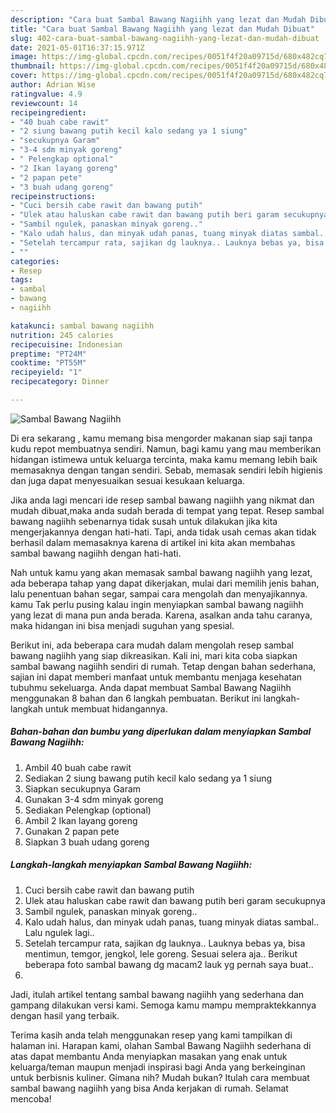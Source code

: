 ```yaml
---
description: "Cara buat Sambal Bawang Nagiihh yang lezat dan Mudah Dibuat"
title: "Cara buat Sambal Bawang Nagiihh yang lezat dan Mudah Dibuat"
slug: 402-cara-buat-sambal-bawang-nagiihh-yang-lezat-dan-mudah-dibuat
date: 2021-05-01T16:37:15.971Z
image: https://img-global.cpcdn.com/recipes/0051f4f20a09715d/680x482cq70/sambal-bawang-nagiihh-foto-resep-utama.jpg
thumbnail: https://img-global.cpcdn.com/recipes/0051f4f20a09715d/680x482cq70/sambal-bawang-nagiihh-foto-resep-utama.jpg
cover: https://img-global.cpcdn.com/recipes/0051f4f20a09715d/680x482cq70/sambal-bawang-nagiihh-foto-resep-utama.jpg
author: Adrian Wise
ratingvalue: 4.9
reviewcount: 14
recipeingredient:
- "40 buah cabe rawit"
- "2 siung bawang putih kecil kalo sedang ya 1 siung"
- "secukupnya Garam"
- "3-4 sdm minyak goreng"
- " Pelengkap optional"
- "2 Ikan layang goreng"
- "2 papan pete"
- "3 buah udang goreng"
recipeinstructions:
- "Cuci bersih cabe rawit dan bawang putih"
- "Ulek atau haluskan cabe rawit dan bawang putih beri garam secukupnya"
- "Sambil ngulek, panaskan minyak goreng.."
- "Kalo udah halus, dan minyak udah panas, tuang minyak diatas sambal.. Lalu ngulek lagi.."
- "Setelah tercampur rata, sajikan dg lauknya.. Lauknya bebas ya, bisa mentimun, temgor, jengkol, lele goreng. Sesuai selera aja.. Berikut beberapa foto sambal bawang dg macam2 lauk yg pernah saya buat.."
- ""
categories:
- Resep
tags:
- sambal
- bawang
- nagiihh

katakunci: sambal bawang nagiihh 
nutrition: 245 calories
recipecuisine: Indonesian
preptime: "PT24M"
cooktime: "PT55M"
recipeyield: "1"
recipecategory: Dinner

---
```



![Sambal Bawang Nagiihh](https://img-global.cpcdn.com/recipes/0051f4f20a09715d/680x482cq70/sambal-bawang-nagiihh-foto-resep-utama.jpg)

Di era  sekarang , kamu memang bisa mengorder makanan siap saji tanpa kudu repot membuatnya sendiri. Namun, bagi kamu yang mau memberikan hidangan istimewa untuk keluarga tercinta, maka kamu memang lebih baik memasaknya dengan tangan sendiri. Sebab, memasak sendiri lebih higienis dan juga dapat menyesuaikan sesuai kesukaan keluarga.

Jika anda lagi mencari ide resep sambal bawang nagiihh yang nikmat dan mudah dibuat,maka anda sudah berada di tempat yang tepat. Resep sambal bawang nagiihh  sebenarnya tidak susah untuk dilakukan jika kita mengerjakannya dengan hati-hati. Tapi, anda tidak usah cemas akan tidak berhasil dalam memasaknya 
karena di artikel ini kita akan membahas sambal bawang nagiihh dengan hati-hati.  



Nah untuk kamu yang akan memasak sambal bawang nagiihh yang lezat, ada beberapa tahap yang dapat dikerjakan, mulai dari memilih jenis bahan, lalu penentuan bahan segar, sampai cara mengolah dan menyajikannya. kamu Tak perlu pusing kalau ingin menyiapkan sambal bawang nagiihh yang lezat di mana pun anda berada. Karena, asalkan anda  tahu caranya, maka hidangan ini bisa menjadi suguhan yang spesial.

Berikut ini, ada beberapa cara mudah dalam mengolah resep sambal bawang nagiihh yang siap dikreasikan. Kali ini, mari kita coba siapkan sambal bawang nagiihh sendiri di rumah. Tetap dengan bahan sederhana, sajian ini dapat memberi manfaat untuk membantu menjaga kesehatan tubuhmu sekeluarga. Anda dapat membuat Sambal Bawang Nagiihh menggunakan 8 bahan dan 6 langkah pembuatan. Berikut ini langkah-langkah untuk membuat hidangannya.

<!--inarticleads1-->

##### Bahan-bahan dan bumbu yang diperlukan dalam menyiapkan Sambal Bawang Nagiihh:

1. Ambil 40 buah cabe rawit
1. Sediakan 2 siung bawang putih kecil kalo sedang ya 1 siung
1. Siapkan secukupnya Garam
1. Gunakan 3-4 sdm minyak goreng
1. Sediakan  Pelengkap (optional)
1. Ambil 2 Ikan layang goreng
1. Gunakan 2 papan pete
1. Siapkan 3 buah udang goreng




<!--inarticleads2-->

##### Langkah-langkah menyiapkan Sambal Bawang Nagiihh:

1. Cuci bersih cabe rawit dan bawang putih
1. Ulek atau haluskan cabe rawit dan bawang putih beri garam secukupnya
1. Sambil ngulek, panaskan minyak goreng..
1. Kalo udah halus, dan minyak udah panas, tuang minyak diatas sambal.. Lalu ngulek lagi..
1. Setelah tercampur rata, sajikan dg lauknya.. Lauknya bebas ya, bisa mentimun, temgor, jengkol, lele goreng. Sesuai selera aja.. Berikut beberapa foto sambal bawang dg macam2 lauk yg pernah saya buat..
1. 




Jadi, itulah artikel tentang  sambal bawang nagiihh  yang sederhana dan gampang dilakukan versi kami. Semoga kamu mampu mempraktekkannya dengan hasil yang terbaik. 

Terima kasih anda telah menggunakan resep yang kami tampilkan di halaman ini. Harapan kami, olahan  Sambal Bawang Nagiihh sederhana di atas dapat membantu Anda menyiapkan masakan yang enak untuk keluarga/teman maupun menjadi inspirasi bagi Anda yang berkeinginan untuk berbisnis kuliner. Gimana nih? Mudah bukan? Itulah cara membuat sambal bawang nagiihh yang bisa Anda kerjakan di rumah. Selamat mencoba!

